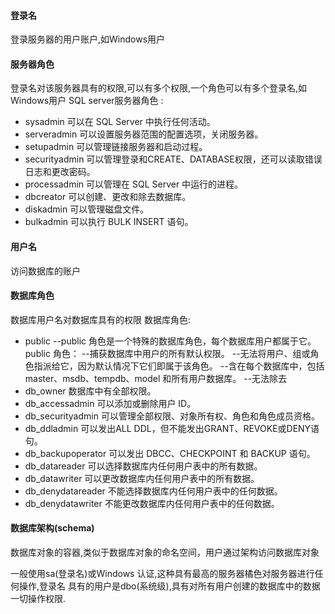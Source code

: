 #### 登录名

登录服务器的用户账户,如Windows用户

#### 服务器角色

登录名对该服务器具有的权限,可以有多个权限,一个角色可以有多个登录名,如Windows用户
SQL server服务器角色 :
+ sysadmin            可以在 SQL Server 中执行任何活动。 
+ serveradmin       可以设置服务器范围的配置选项，关闭服务器。 
+ setupadmin        可以管理链接服务器和启动过程。 
+ securityadmin    可以管理登录和CREATE、DATABASE权限，还可以读取错误日志和更改密码。 
+ processadmin   可以管理在 SQL Server 中运行的进程。 
+ dbcreator            可以创建、更改和除去数据库。 
+ diskadmin          可以管理磁盘文件。 
+ bulkadmin          可以执行 BULK INSERT 语句。

#### 用户名

访问数据库的账户

#### 数据库角色

数据库用户名对数据库具有的权限
数据库角色:
+ public
--public 角色是一个特殊的数据库角色，每个数据库用户都属于它。public 角色： 
--捕获数据库中用户的所有默认权限。
--无法将用户、组或角色指派给它，因为默认情况下它们即属于该角色。
--含在每个数据库中，包括 master、msdb、tempdb、model 和所有用户数据库。
--无法除去
+ db_owner                   数据库中有全部权限。 
+ db_accessadmin     可以添加或删除用户 ID。 
+ db_securityadmin    可以管理全部权限、对象所有权、角色和角色成员资格。 
+ db_ddladmin            可以发出ALL DDL，但不能发出GRANT、REVOKE或DENY语句。 
+ db_backupoperator  可以发出 DBCC、CHECKPOINT 和 BACKUP 语句。 
+ db_datareader          可以选择数据库内任何用户表中的所有数据。 
+ db_datawriter            可以更改数据库内任何用户表中的所有数据。 
+ db_denydatareader  不能选择数据库内任何用户表中的任何数据。 
+ db_denydatawriter   不能更改数据库内任何用户表中的任何数据。

#### 数据库架构(schema)

数据库对象的容器,类似于数据库对象的命名空间，用户通过架构访问数据库对象

一般使用sa(登录名)或Windows 认证,这种具有最高的服务器橘色对服务器进行任何操作,登录名
具有的用户是dbo(系统级),具有对所有用户创建的数据库中的数据一切操作权限.


